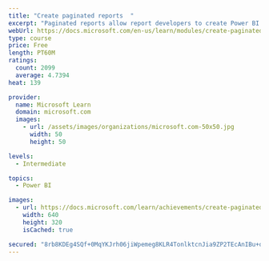 ```yaml
---
title: "Create paginated reports  "
excerpt: "Paginated reports allow report developers to create Power BI artifacts that have tightly controlled rendering requirements. Paginated reports are ideal for creating sales invoices, receipts, purchase orders, and tabular data. This module will teach you how to create reports, add parameters, and work with tables and charts in paginated reports."
webUrl: https://docs.microsoft.com/en-us/learn/modules/create-paginated-reports-power-bi/
type: course
price: Free
length: PT60M
ratings:
  count: 2099
  average: 4.7394
heat: 139

provider:
  name: Microsoft Learn
  domain: microsoft.com
  images:
    - url: /assets/images/organizations/microsoft.com-50x50.jpg
      width: 50
      height: 50

levels:
  - Intermediate

topics:
  - Power BI

images:
  - url: https://docs.microsoft.com/learn/achievements/create-paginated-reports-power-bi-social.png
    width: 640
    height: 320
    isCached: true

secured: "8rb8KDEg4SQf+0MqYKJrh06jiWpemeg8KLR4TonlktcnJia9ZP2TEcAnIBu+qJvejUcKrzGXzuzL2hV0yhfZjqkYZH+RC7NmPfqoshbD3FYQzBMCnis1xiKrYQyXjsOcNALMdIMXZPqA7bnL/m1tZUfy00EgH9n3ejyqIg8iJgjPoHNfvAO5C1JMTf3cvnK2rQ8/2yx1HJ0OeEc3t1glb9iMj09TEegIizABUNduf5MXNU4smp2iTcVHzG7a/BhbC/8nQ+xF50F90X0/BcZ6ZnNI5o4h+5P3q3MU4gyk254U8hATKUUjanHw6Z9W/9cTkboDJvA5XoaR6TMA4we/qa6ClEvD72JTwSJpIJyMfwA1AhHuJVneLQZOIX6v95W3kHAsof29QvWpHNyyLX0Gw7bKgxK1x1AvUjKv4i5ZhoM=;i95cWLgGkVaTExtp1dqOfg=="
---
```


